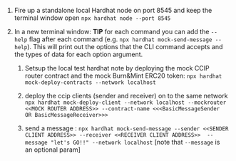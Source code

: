 

1. Fire up a standalone local Hardhat node on port 8545 and keep the terminal window open
`npx hardhat node --port 8545`



2. In a new terminal window:
**TIP** for  each command you can add the `--help` flag after each command (e.g. `npx hardhat mock-send-message --help`). This will print out the options that the CLI command accepts and the types of data for each option argument.

    1. Setsup the local test hardhat note by deploying the mock CCIP router contract and the mock Burn&Mint ERC20 token: `npx hardhat mock-deploy-contracts --network localhost`
    2. deploy the ccip clients (sender and receiver) on to the same network `npx hardhat mock-deploy-client --network localhost --mockrouter <<MOCK ROUTER ADDRESS>> --contract-name <<<BasicMessageSender OR BasicMessageReceiver>>>`

    3. send a message : `npx hardhat mock-send-message --sender <<SENDER CLIENT ADDRESS>> --receiver <<RECEIVER CLIENT ADDRESS>>  --message "let's GO!!" --network localhost`    [note that `--message` is an optional param]
